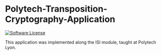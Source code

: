 # Polytech-Transposition-Cryptography-Application

[![Software License](https://img.shields.io/badge/license-MIT-brightgreen.svg?style=flat-square)](LICENSE.txt)

This application was implemented along the ISI module, taught at Polytech Lyon.